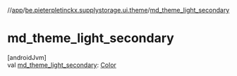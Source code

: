 //[app](../../index.md)/[be.pieterpletinckx.supplystorage.ui.theme](index.md)/[md_theme_light_secondary](md_theme_light_secondary.md)

# md_theme_light_secondary

[androidJvm]\
val [md_theme_light_secondary](md_theme_light_secondary.md): [Color](https://developer.android.com/reference/kotlin/androidx/compose/ui/graphics/Color.html)
